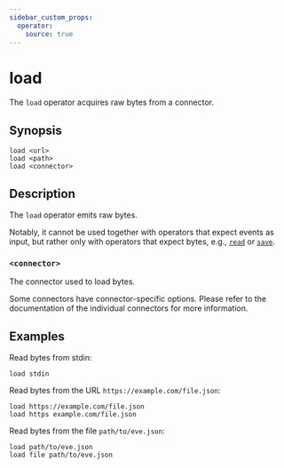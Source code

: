 ```yaml
---
sidebar_custom_props:
  operator:
    source: true
---
```


# load

The `load` operator acquires raw bytes from a connector.

## Synopsis

```
load <url>
load <path>
load <connector>
```

## Description

The `load` operator emits raw bytes.

Notably, it cannot be used together with operators that expect events as input,
but rather only with operators that expect bytes, e.g., [`read`](read.md) or
[`save`](save.md).

### `<connector>`

The connector used to load bytes.

Some connectors have connector-specific options. Please refer to the
documentation of the individual connectors for more information.

## Examples

Read bytes from stdin:

```
load stdin
```

Read bytes from the URL `https://example.com/file.json`:

```
load https://example.com/file.json
load https example.com/file.json
```

Read bytes from the file `path/to/eve.json`:

```
load path/to/eve.json
load file path/to/eve.json
```
